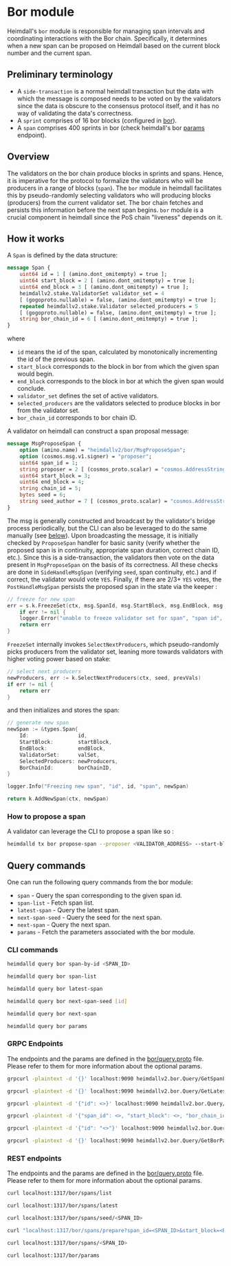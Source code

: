 # Bor module

Heimdall's `bor` module is responsible for managing span intervals and coordinating interactions with the Bor chain. Specifically, it determines when a new span can be proposed on Heimdall based on the current block number and the current span. 

## Preliminary terminology

* A `side-transaction` is a normal heimdall transaction but the data with which the message is composed needs to be voted on by the validators since the data is obscure to the consensus protocol itself, and it has no way of validating the data's correctness.
* A `sprint` comprises of 16 bor blocks (configured in [bor](https://github.com/maticnetwork/launch/blob/fe86ba6cd16e5c36067a5ae49c0bad62ce8b1c3f/mainnet-v1/sentry/validator/bor/genesis.json#L26C18-L28)).
* A `span` comprises 400 sprints in bor (check heimdall's bor [params](https://heimdall-api.polygon.technology/bor/params) endpoint).

## Overview

The validators on the bor chain produce blocks in sprints and spans. Hence, it is imperative for the protocol to formalize the validators who will be producers in a range of blocks (`span`). The `bor` module in heimdall facilitates this by pseudo-randomly selecting validators who will producing blocks (producers) from the current validator set. The bor chain fetches and persists this information before the next span begins. `bor` module is a crucial component in heimdall since the PoS chain "liveness" depends on it.

## How it works

A `Span` is defined by the data structure:

```protobuf
message Span {
	uint64 id = 1 [ (amino.dont_omitempty) = true ];
	uint64 start_block = 2 [ (amino.dont_omitempty) = true ];
	uint64 end_block = 3 [ (amino.dont_omitempty) = true ];
	heimdallv2.stake.ValidatorSet validator_set = 4
	[ (gogoproto.nullable) = false, (amino.dont_omitempty) = true ];
	repeated heimdallv2.stake.Validator selected_producers = 5
	[ (gogoproto.nullable) = false, (amino.dont_omitempty) = true ];
	string bor_chain_id = 6 [ (amino.dont_omitempty) = true ];
}
```
where

* `id` means the id of the span, calculated by monotonically incrementing the id of the previous span.
* `start_block` corresponds to the block in bor from which the given span would begin.
* `end_block` corresponds to the block in bor at which the given span would conclude.
* `validator_set` defines the set of active validators.
* `selected_producers` are the validators selected to produce blocks in bor from the validator set.
* `bor_chain_id` corresponds to bor chain ID.

A validator on heimdall can construct a span proposal message:

```protobuf
message MsgProposeSpan {
	option (amino.name) = "heimdallv2/bor/MsgProposeSpan";
	option (cosmos.msg.v1.signer) = "proposer";
	uint64 span_id = 1;
	string proposer = 2 [ (cosmos_proto.scalar) = "cosmos.AddressString" ];
	uint64 start_block = 3;
	uint64 end_block = 4;
	string chain_id = 5;
	bytes seed = 6;
	string seed_author = 7 [ (cosmos_proto.scalar) = "cosmos.AddressString" ];
}
```

The msg is generally constructed and broadcast by the validator's bridge process periodically, but the CLI can also be leveraged to do the same manually (see [below](#how-does-it-work)). Upon broadcasting the message, it is initially checked by `ProposeSpan` handler for basic sanity (verify whether the proposed span is in continuity, appropriate span duration, correct chain ID, etc.). Since this is a side-transaction, the validators then vote on the data present in `MsgProposeSpan` on the basis of its correctness. All these checks are done in `SideHandleMsgSpan` (verifying `seed`, span continuity, etc.) and if correct, the validator would vote `YES`.
Finally, if there are 2/3+ `YES` votes, the `PostHandleMsgSpan` persists the proposed span in the state via the keeper :  

```go
// freeze for new span
err = s.k.FreezeSet(ctx, msg.SpanId, msg.StartBlock, msg.EndBlock, msg.ChainId, common.Hash(msg.Seed))
	if err != nil {
	logger.Error("unable to freeze validator set for span", "span id", msg.SpanId, "error", err)
	return err
}
```

`FreezeSet` internally invokes `SelectNextProducers`, which pseudo-randomly picks producers from the validator set, leaning more towards validators with higher voting power based on stake:

```go
// select next producers
newProducers, err := k.SelectNextProducers(ctx, seed, prevVals)
if err != nil {
	return err
}
```

and then initializes and stores the span:

```go
// generate new span
newSpan := &types.Span{
	Id:                id,
	StartBlock:        startBlock,
	EndBlock:          endBlock,
	ValidatorSet:      valSet,
	SelectedProducers: newProducers,
	BorChainId:        borChainID,
}

logger.Info("Freezing new span", "id", id, "span", newSpan)

return k.AddNewSpan(ctx, newSpan)
```

### How to propose a span

A validator can leverage the CLI to propose a span like so :

```bash
heimdalld tx bor propose-span --proposer <VALIDATOR_ADDRESS> --start-block <BOR_START_BLOCK> --span-id <SPAN_ID> --bor-chain-id <BOR_CHAIN_ID>
```

## Query commands

One can run the following query commands from the bor module:

* `span` - Query the span corresponding to the given span id.
* `span-list` - Fetch span list.
* `latest-span` - Query the latest span.
* `next-span-seed` - Query the seed for the next span.
* `next-span` - Query the next span.
* `params` - Fetch the parameters associated with the bor module.

### CLI commands

```bash
heimdalld query bor span-by-id <SPAN_ID>
```

```bash
heimdalld query bor span-list
```

```bash
heimdalld query bor latest-span
```

```bash
heimdalld query bor next-span-seed [id]
```

```bash
heimdalld query bor next-span
```

```bash
heimdalld query bor params
```

### GRPC Endpoints

The endpoints and the params are defined in the [bor/query.proto](/proto/heimdallv2/bor/query.proto) file. Please refer to them for more information about the optional params.

```bash
grpcurl -plaintext -d '{}' localhost:9090 heimdallv2.bor.Query/GetSpanList
```

```bash
grpcurl -plaintext -d '{}' localhost:9090 heimdallv2.bor.Query/GetLatestSpan
```

```bash
grpcurl -plaintext -d '{"id": <>}' localhost:9090 heimdallv2.bor.Query/GetNextSpanSeed
```

```bash
grpcurl -plaintext -d '{"span_id": <>, "start_block": <>, "bor_chain_id": "<>"}' localhost:9090 heimdallv2.bor.Query/GetNextSpan
```

```bash
grpcurl -plaintext -d '{"id": "<>"}' localhost:9090 heimdallv2.bor.Query/GetSpanById

```

```bash
grpcurl -plaintext -d '{}' localhost:9090 heimdallv2.bor.Query/GetBorParams
```


### REST endpoints

The endpoints and the params are defined in the [bor/query.proto](/proto/heimdallv2/bor/query.proto) file. Please refer to them for more information about the optional params.

```bash
curl localhost:1317/bor/spans/list
```

```bash
curl localhost:1317/bor/spans/latest
```

```bash
curl localhost:1317/bor/spans/seed/<SPAN_ID>
```

```bash
curl "localhost:1317/bor/spans/prepare?span_id=<SPAN_ID>&start_block=<BOR_START_BLOCK>&bor_chain_id=<BOR_CHAIN_ID>"
```

```bash
curl localhost:1317/bor/spans/<SPAN_ID>
```

```bash
curl localhost:1317/bor/params
```